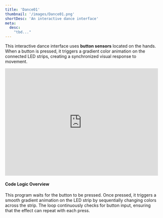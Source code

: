 ```yaml
---
title: 'Dance01'
thumbnail: '/images/Dance01.png'
shortDesc: 'An interactive dance interface'
meta:
  desc:
    "tbd..."
---
```


This interactive dance interface uses **button sensors** located on the hands. When a button is pressed, it triggers a gradient color animation on the connected LED strips, creating a synchronized visual response to movement.

<collapsible title="How It Works">

<div style="position:relative;height:0;padding-bottom:70%;overflow:hidden;">
  <iframe style="position:absolute;top:0;left:0;width:100%;height:100%;" src="https://maker.makecode.com/#pub:_TiPHpoWE96yv" frameborder="0" sandbox="allow-popups allow-forms allow-scripts allow-same-origin"></iframe>
</div>

#### Code Logic Overview

This program waits for the button to be pressed. Once pressed, it triggers a smooth gradient animation on the LED strip by sequentially changing colors across the strip. The loop continuously checks for button input, ensuring that the effect can repeat with each press.
</collapsible>
